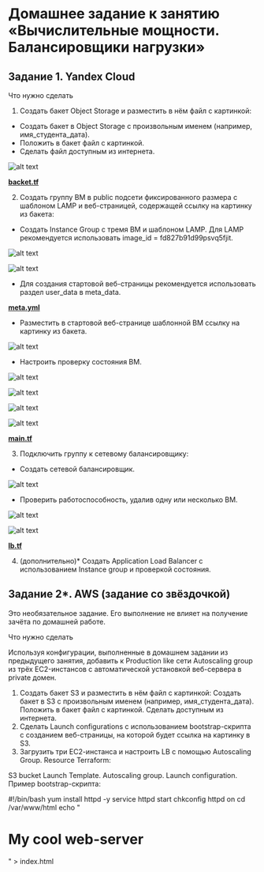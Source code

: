 # Домашнее задание к занятию «Вычислительные мощности. Балансировщики нагрузки»

## Задание 1. Yandex Cloud

Что нужно сделать

1. Создать бакет Object Storage и разместить в нём файл с картинкой:

* Создать бакет в Object Storage с произвольным именем (например, имя_студента_дата).
* Положить в бакет файл с картинкой.
* Сделать файл доступным из интернета.

![alt text](https://github.com/Kovrei/devops-netology/blob/main/clopro/15.2/img/1.1.JPG)

**[backet.tf](https://github.com/Kovrei/devops-netology/blob/main/clopro/15.2/src/backet.tf)**

2. Создать группу ВМ в public подсети фиксированного размера с шаблоном LAMP и веб-страницей, содержащей ссылку на картинку из бакета:

* Создать Instance Group с тремя ВМ и шаблоном LAMP. Для LAMP рекомендуется использовать image_id = fd827b91d99psvq5fjit.

![alt text](https://github.com/Kovrei/devops-netology/blob/main/clopro/15.2/img/2.1.JPG)

![alt text](https://github.com/Kovrei/devops-netology/blob/main/clopro/15.2/img/2.2.JPG?raw=true)

* Для создания стартовой веб-страницы рекомендуется использовать раздел user_data в meta_data.

**[meta.yml](https://github.com/Kovrei/devops-netology/blob/main/clopro/15.2/src/meta.yml)**

* Разместить в стартовой веб-странице шаблонной ВМ ссылку на картинку из бакета.

![alt text](https://github.com/Kovrei/devops-netology/blob/main/clopro/15.2/img/2.3.JPG)

* Настроить проверку состояния ВМ.

![alt text](https://github.com/Kovrei/devops-netology/blob/main/clopro/15.2/img/2.7.JPG)

![alt text](https://github.com/Kovrei/devops-netology/blob/main/clopro/15.2/img/2.4.JPG?raw=true)

![alt text](https://github.com/Kovrei/devops-netology/blob/main/clopro/15.2/img/2.5.JPG?raw=true)

![alt text](https://github.com/Kovrei/devops-netology/blob/main/clopro/15.2/img/2.6.JPG?raw=true)

**[main.tf](https://github.com/Kovrei/devops-netology/blob/main/clopro/15.2/src/main.tf)**

3. Подключить группу к сетевому балансировщику:

* Создать сетевой балансировщик.

![alt text](https://github.com/Kovrei/devops-netology/blob/main/clopro/15.2/img/3.1.JPG?raw=true)

* Проверить работоспособность, удалив одну или несколько ВМ.

![alt text](https://github.com/Kovrei/devops-netology/blob/main/clopro/15.2/img/3.3.JPG?raw=true)

![alt text](https://github.com/Kovrei/devops-netology/blob/main/clopro/15.2/img/3.6.JPG?raw=true)

**[lb.tf](https://github.com/Kovrei/devops-netology/blob/main/clopro/15.2/src/lb.tf)**  

4. (дополнительно)* Создать Application Load Balancer с использованием Instance group и проверкой состояния.

## Задание 2*. AWS (задание со звёздочкой)

Это необязательное задание. Его выполнение не влияет на получение зачёта по домашней работе.

Что нужно сделать

Используя конфигурации, выполненные в домашнем задании из предыдущего занятия, добавить к Production like сети Autoscaling group из трёх EC2-инстансов с автоматической установкой веб-сервера в private домен.

1. Создать бакет S3 и разместить в нём файл с картинкой:
Создать бакет в S3 с произвольным именем (например, имя_студента_дата).
Положить в бакет файл с картинкой.
Сделать доступным из интернета.
2. Сделать Launch configurations с использованием bootstrap-скрипта с созданием веб-страницы, на которой будет ссылка на картинку в S3.
3. Загрузить три ЕС2-инстанса и настроить LB с помощью Autoscaling Group.
Resource Terraform:

S3 bucket
Launch Template.
Autoscaling group.
Launch configuration.
Пример bootstrap-скрипта:

#!/bin/bash
yum install httpd -y
service httpd start
chkconfig httpd on
cd /var/www/html
echo "<html><h1>My cool web-server</h1></html>" > index.html
